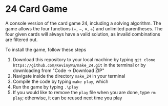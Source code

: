 # 24 Card Game
A console version of the card game 24, including a solving algorithm. 
The game allows the four functions (+, −, ×, ÷) and unlimited parentheses.
The four given cards will always have a valid solution, as invalid combinations are filtered out.

To install the game, follow these steps
1. Download this repository to your local machine by typing `git clone https://github.com/KevinyWu/make_24.git` in the terminal or by downloading from "Code -> Download ZIP"
2. Navigate inside the directory `make_24` in your terminal
3. Compile the code by typing `make play`, which 
4. Run the game by typing `.\play`
5. If you would like to remove the `play` file when you are done, type `rm play`; otherwise, it can be reused next time you play

